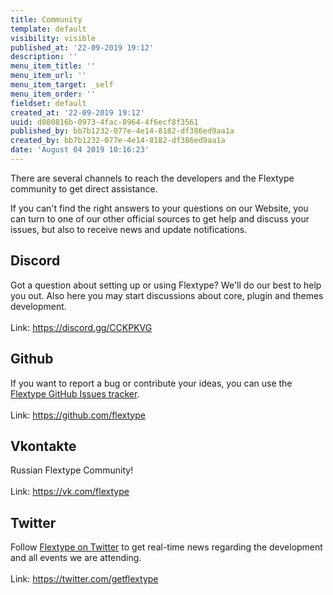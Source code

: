 ```yaml
---
title: Community
template: default
visibility: visible
published_at: '22-09-2019 19:12'
description: ''
menu_item_title: ''
menu_item_url: ''
menu_item_target: _self
menu_item_order: ''
fieldset: default
created_at: '22-09-2019 19:12'
uuid: d080816b-0973-4fac-8964-4f6ecf8f3561
published_by: bb7b1232-077e-4e14-8182-df386ed9aa1a
created_by: bb7b1232-077e-4e14-8182-df386ed9aa1a
date: 'August 04 2019 10:16:23'
---
```

<p>There are several channels to reach the developers and the Flextype community to get direct assistance.</p>
<p>If you can't find the right answers to your questions on our Website, you can turn to one of our other official sources to get help and discuss your issues, but also to receive news and update notifications.</p>
<h2 class="h2"><i class="fab fa-discord"></i> Discord</h2>
<p>
    Got a question about setting up or using Flextype? We'll do our best to help you out.
    Also here you may start discussions about core, plugin and themes development.
    <br><br>
    Link: <a href="https://discord.gg/CCKPKVG">https://discord.gg/CCKPKVG</a>
</p>

<h2 class="h2"><i class="fab fa-github"></i> Github</h2>
<p>
    If you want to report a bug or contribute your ideas, you can use the <a href="https://github.com/flextype/flextype/issues">Flextype GitHub Issues tracker</a>.
    <br><br>
    Link: <a href="https://github.com/flextype">https://github.com/flextype</a>
</p>

<h2 class="h2"><i class="fab fa-vk"></i> Vkontakte</h2>
<p>
    Russian Flextype Community!
    <br><br>
    Link: <a href="https://vk.com/flextype">https://vk.com/flextype</a>
</p>

<h2 class="h2"><i class="fab fa-twitter"></i> Twitter</h2>
<p>
    Follow <a href="https://twitter.com/getflextype">Flextype on Twitter</a> to get real-time news regarding the development and all events we are attending.
    <br><br>
    Link: <a href="https://twitter.com/getflextype">https://twitter.com/getflextype</a>
</p>
